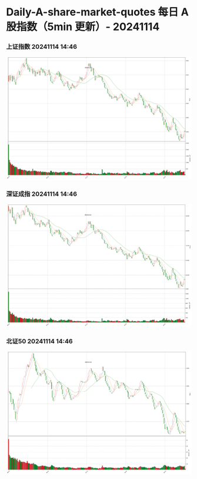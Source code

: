 
# Daily-A-share-market-quotes 每日 A 股指数（5min 更新）- 20241114

### 上证指数 20241114 14:46
![](./fig/2024/11/20241114-sh000001.png)

### 深证成指 20241114 14:46
![](./fig/2024/11/20241114-sz399001.png)

### 北证50 20241114 14:46
![](./fig/2024/11/20241114-bj899050.png)
